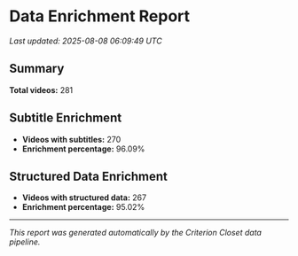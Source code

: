# Data Enrichment Report

*Last updated: 2025-08-08 06:09:49 UTC*

## Summary

**Total videos:** 281

## Subtitle Enrichment

- **Videos with subtitles:** 270
- **Enrichment percentage:** 96.09%

## Structured Data Enrichment

- **Videos with structured data:** 267
- **Enrichment percentage:** 95.02%

---

*This report was generated automatically by the Criterion Closet data pipeline.*
